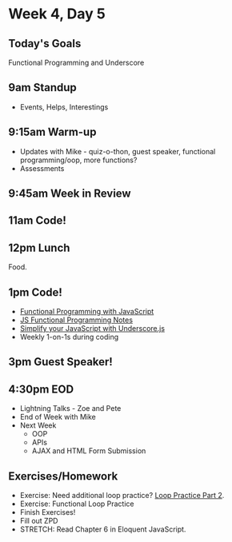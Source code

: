 # Week 4, Day 5

## Today's Goals

Functional Programming and Underscore

## 9am Standup

- Events, Helps, Interestings

## 9:15am Warm-up

- Updates with Mike - quiz-o-thon, guest speaker, functional programming/oop, more functions?
- Assessments

## 9:45am Week in Review

## 11am Code!

## 12pm Lunch

Food.

## 1pm Code!

- [Functional Programming with JavaScript](http://jhusain.github.io/learnrx/)
- [JS Functional Programming Notes](https://github.com/gSchool/g11-course-curriculum/tree/master/week04/04_lectures/js-functional-programming)
- [Simplify your JavaScript with Underscore.js](http://singlebrook.com/blog/simplify-your-javascript-with-underscorejs)
- Weekly 1-on-1s during coding

## 3pm Guest Speaker!

## 4:30pm EOD

- Lightning Talks - Zoe and Pete
- End of Week with Mike
- Next Week
  - OOP
  - APIs
  - AJAX and HTML Form Submission

## Exercises/Homework

- Exercise: Need additional loop practice? [Loop Practice Part 2](https://github.com/gSchool/g11-course-curriculum/tree/master/week04/04_exercises/js-loops-part2).
- Exercise: Functional Loop Practice
- Finish Exercises!
- Fill out ZPD
- STRETCH: Read Chapter 6 in Eloquent JavaScript.
